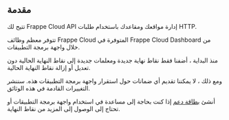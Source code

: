## مقدمة

تتيح لك Frappe Cloud API إدارة مواقعك ومقاعدك باستخدام طلبات HTTP.

تتوفر معظم وظائف Frappe Cloud المتوفرة في Frappe Cloud Dashboard من خلال واجهة برمجة التطبيقات.

منذ البداية ، أضفنا فقط نقاط نهاية جديدة ومعلمات جديدة إلى نقاط النهاية الحالية دون تعديل أو إزالة نقاط النهاية الحالية.

ومع ذلك ، لا يمكننا تقديم أي ضمانات حول استقرار واجهة برمجة التطبيقات هذه. سننشر التغييرات القادمة في هذه الوثائق.

أنشئ [بطاقة دعم](http://frappecloud.com/support) إذا كنت بحاجة إلى مساعدة في استخدام واجهة برمجة التطبيقات أو تحتاج إلى الوصول إلى المزيد من نقاط النهاية.